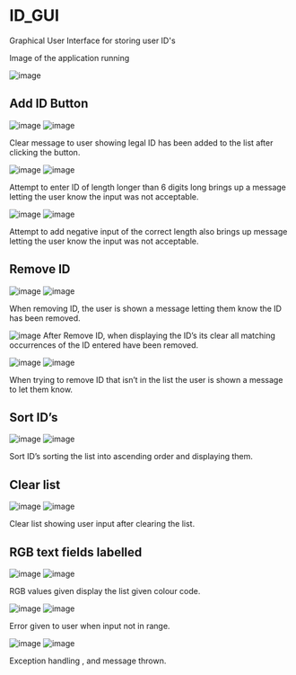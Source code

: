 # ID_GUI
Graphical User Interface for storing user ID's 

Image of the application running

![image](https://user-images.githubusercontent.com/25754048/142044844-c6bfb029-1aed-47d1-884e-1473eab54c21.png)

<h2>Add ID Button</h2>

![image](https://user-images.githubusercontent.com/25754048/142044866-5c8642a9-e299-470f-8229-a11ea9910aa9.png)
![image](https://user-images.githubusercontent.com/25754048/142044877-d9d3d776-c770-42b1-a602-45c6c5c61aad.png)

Clear message to user showing legal ID has been added to the list after clicking the button.

![image](https://user-images.githubusercontent.com/25754048/142044894-dce12eeb-2ff5-4337-9c8a-b9846bc33e37.png)
![image](https://user-images.githubusercontent.com/25754048/142044905-8d2996c1-d785-49b1-b5f1-1551570c3b48.png)

Attempt to enter ID of length longer than 6 digits long brings up a message letting the user know the input was not acceptable. 

![image](https://user-images.githubusercontent.com/25754048/142044928-f1b10463-3e87-46f0-bf24-9ee73c95c841.png)
![image](https://user-images.githubusercontent.com/25754048/142044938-38d55b6a-e712-44c2-a093-3abe4db12b1a.png)

Attempt to add negative input of the correct length also brings up message letting the user know the input was not acceptable. 

<h2>Remove ID</h2> 

![image](https://user-images.githubusercontent.com/25754048/142044950-24dbab1c-eddc-434e-9193-3405dd88358f.png)
![image](https://user-images.githubusercontent.com/25754048/142044961-5c953ec5-ea4d-42b0-a553-0f6159344789.png)

When removing ID, the user is shown a message letting them know the ID has been removed. 

![image](https://user-images.githubusercontent.com/25754048/142045033-1dcb3e48-40c2-4576-ab3f-6d27b4089da0.png)
After Remove ID, when displaying the ID’s its clear all matching occurrences of the ID entered have been removed. 

![image](https://user-images.githubusercontent.com/25754048/142045069-9d43eb14-9672-4178-a76c-c3529588fa00.png)
![image](https://user-images.githubusercontent.com/25754048/142045075-facd98be-9f33-4325-85fd-c381ffc72d2c.png)

When trying to remove ID that isn’t in the list the user is shown a message to let them know. 

<h2>Sort ID’s</h2>

![image](https://user-images.githubusercontent.com/25754048/142045104-362c5276-2f93-4faf-b549-ab6fd9956deb.png)
![image](https://user-images.githubusercontent.com/25754048/142045118-8a9d4f7a-646a-4796-8b99-be86e47ef184.png)

Sort ID’s sorting the list into ascending order and displaying them. 

<h2>Clear list</h2>

![image](https://user-images.githubusercontent.com/25754048/142045638-36ea4a15-d05e-435f-9b3c-f57e63bd6d7e.png)
![image](https://user-images.githubusercontent.com/25754048/142045645-ca1251e8-a2e5-4577-85f8-bb0b90a88d40.png)

Clear list showing user input after clearing the list. 

<h2>RGB text fields labelled</h2>

![image](https://user-images.githubusercontent.com/25754048/142045712-5c441bd5-f216-4cff-bd8b-17ce6ac0f093.png)
![image](https://user-images.githubusercontent.com/25754048/142045721-439122d4-efee-4796-981f-ce63d0e4235f.png)

RGB values given display the list given colour code. 

![image](https://user-images.githubusercontent.com/25754048/142045755-663e7228-2741-4dea-b818-640d24963793.png)
![image](https://user-images.githubusercontent.com/25754048/142045768-7da11416-147a-4add-b93e-cbf4c2d7dfff.png)

Error given to user when input not in range. 

![image](https://user-images.githubusercontent.com/25754048/142045806-fffb502c-3f4c-40cf-8a82-4df7d9b4880f.png)
![image](https://user-images.githubusercontent.com/25754048/142045819-d0720457-ef00-47f1-87ba-5f6dad49238b.png)

Exception handling , and message thrown. 




